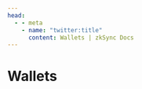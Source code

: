 ```yaml
---
head:
  - - meta
    - name: "twitter:title"
      content: Wallets | zkSync Docs
---
```


# Wallets
